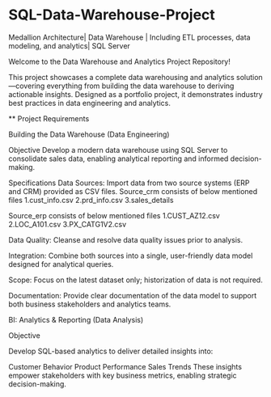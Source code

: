 # SQL-Data-Warehouse-Project
Medallion Architecture| Data Warehouse | Including ETL processes, data modeling, and analytics| SQL Server


Welcome to the Data Warehouse and Analytics Project Repository!

This project showcases a complete data warehousing and analytics solution—covering everything from building the data warehouse to deriving actionable insights. Designed as a portfolio project, it demonstrates industry best practices in data engineering and analytics.

** Project Requirements

Building the Data Warehouse (Data Engineering)

Objective
Develop a modern data warehouse using SQL Server to consolidate sales data, enabling analytical reporting and informed decision-making.

Specifications
Data Sources: Import data from two source systems (ERP and CRM) provided as CSV files.
Source_crm consists of below mentioned files
1.cust_info.csv
2.prd_info.csv
3.sales_details

Source_erp consists of below mentioned files
1.CUST_AZ12.csv
2.LOC_A101.csv
3.PX_CATG1V2.csv

Data Quality: Cleanse and resolve data quality issues prior to analysis.

Integration: Combine both sources into a single, user-friendly data model designed for analytical queries.

Scope: Focus on the latest dataset only; historization of data is not required.

Documentation: Provide clear documentation of the data model to support both business stakeholders and analytics teams.

BI: Analytics & Reporting (Data Analysis)

Objective

Develop SQL-based analytics to deliver detailed insights into:

Customer Behavior
Product Performance
Sales Trends
These insights empower stakeholders with key business metrics, enabling strategic decision-making.
